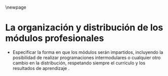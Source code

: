 \newpage


# La organización y distribución de los módulos profesionales

*   Especificar la forma en que los módulos serán impartidos, incluyendo la posibilidad de realizar programaciones intermodulares o cualquier otro cambio en la distribución, respetando siempre el currículo y los resultados de aprendizaje .

